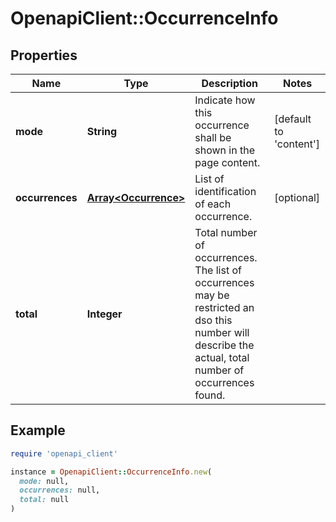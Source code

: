 # OpenapiClient::OccurrenceInfo

## Properties

| Name | Type | Description | Notes |
| ---- | ---- | ----------- | ----- |
| **mode** | **String** | Indicate how this occurrence shall be shown in the page content. | [default to &#39;content&#39;] |
| **occurrences** | [**Array&lt;Occurrence&gt;**](Occurrence.md) | List of identification of each occurrence. | [optional] |
| **total** | **Integer** | Total number of occurrences. The list of occurrences may be restricted an dso this number will describe the actual, total number of occurrences found. |  |

## Example

```ruby
require 'openapi_client'

instance = OpenapiClient::OccurrenceInfo.new(
  mode: null,
  occurrences: null,
  total: null
)
```

